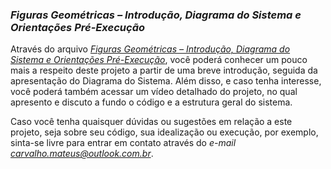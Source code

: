 ### *Figuras Geométricas – Introdução, Diagrama do Sistema e Orientações Pré-Execução*

Através do arquivo *[Figuras Geométricas – Introdução, Diagrama do Sistema e Orientações Pré-Execução](https://drive.google.com/file/d/1zvkhfhMrL-8tQKfAoBT4P7N-7GRKPoVE/view?usp=sharing)*, você poderá conhecer um 
pouco mais a respeito deste projeto a partir de uma breve introdução, seguida da apresentação do Diagrama do Sistema. Além disso, e caso tenha interesse, você poderá também acessar um vídeo detalhado do projeto, 
no qual apresento e discuto a fundo o código e a estrutura geral do sistema.

Caso você tenha quaisquer dúvidas ou sugestões em relação a este projeto, seja sobre seu código, sua idealização ou execução, por exemplo, sinta-se livre para entrar em contato através do *e-mail carvalho.mateus@outlook.com.br*.

